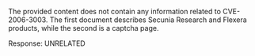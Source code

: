 The provided content does not contain any information related to CVE-2006-3003. The first document describes Secunia Research and Flexera products, while the second is a captcha page.

Response: UNRELATED